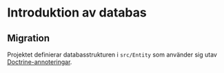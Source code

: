 # Introduktion av databas

## Migration

Projektet definierar databasstrukturen i `src/Entity` som använder sig utav [Doctrine-annoteringar](https://www.doctrine-project.org/projects/doctrine-orm/en/2.7/index.html).
